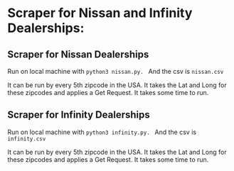 # Scraper for Nissan and Infinity Dealerships:

## Scraper for Nissan Dealerships

Run on local machine with ```python3 nissan.py. ``` And the csv is ```nissan.csv```

It can be run by every 5th zipcode in the USA. 
It takes the Lat and Long for these zipcodes and applies a Get Request.
It takes some time to run.

## Scraper for Infinity Dealerships

Run on local machine with ```python3 infinity.py. ``` And the csv is ```infinity.csv```

It can be run by every 5th zipcode in the USA. 
It takes the Lat and Long for these zipcodes and applies a Get Request.
It takes some time to run.